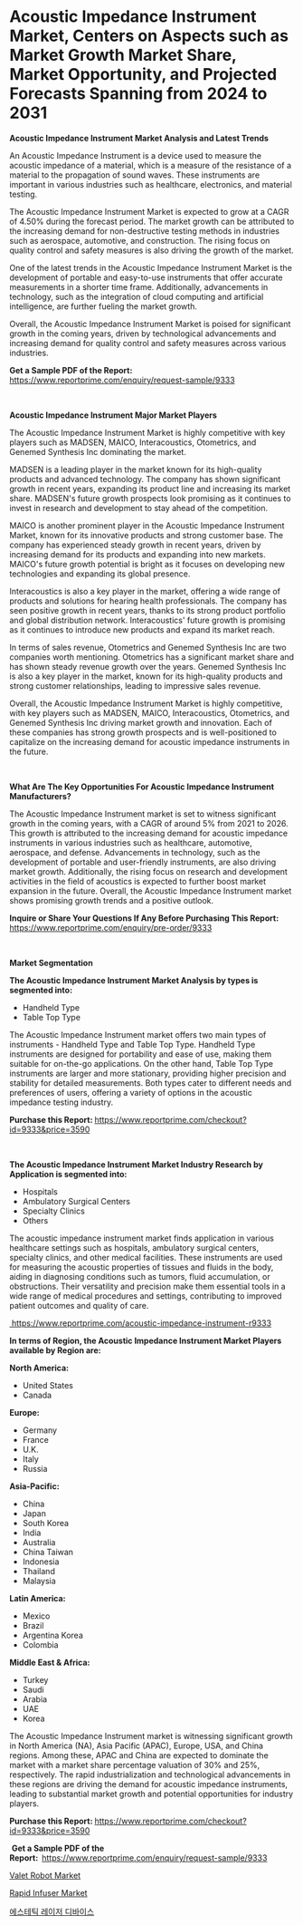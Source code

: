 <p><h1>Acoustic Impedance Instrument Market, Centers on Aspects such as Market Growth Market Share, Market Opportunity, and Projected Forecasts Spanning from 2024 to 2031</h1></p><p><strong>Acoustic Impedance Instrument Market Analysis and Latest Trends</strong></p>
<p><p>An Acoustic Impedance Instrument is a device used to measure the acoustic impedance of a material, which is a measure of the resistance of a material to the propagation of sound waves. These instruments are important in various industries such as healthcare, electronics, and material testing.</p><p>The Acoustic Impedance Instrument Market is expected to grow at a CAGR of 4.50% during the forecast period. The market growth can be attributed to the increasing demand for non-destructive testing methods in industries such as aerospace, automotive, and construction. The rising focus on quality control and safety measures is also driving the growth of the market.</p><p>One of the latest trends in the Acoustic Impedance Instrument Market is the development of portable and easy-to-use instruments that offer accurate measurements in a shorter time frame. Additionally, advancements in technology, such as the integration of cloud computing and artificial intelligence, are further fueling the market growth.</p><p>Overall, the Acoustic Impedance Instrument Market is poised for significant growth in the coming years, driven by technological advancements and increasing demand for quality control and safety measures across various industries.</p></p>
<p><strong>Get a Sample PDF of the Report:&nbsp;</strong> <a href="https://www.reportprime.com/enquiry/request-sample/9333">https://www.reportprime.com/enquiry/request-sample/9333</a></p>
<p>&nbsp;</p>
<p><strong>Acoustic Impedance Instrument Major Market Players</strong></p>
<p><p>The Acoustic Impedance Instrument Market is highly competitive with key players such as MADSEN, MAICO, Interacoustics, Otometrics, and Genemed Synthesis Inc dominating the market. </p><p>MADSEN is a leading player in the market known for its high-quality products and advanced technology. The company has shown significant growth in recent years, expanding its product line and increasing its market share. MADSEN's future growth prospects look promising as it continues to invest in research and development to stay ahead of the competition.</p><p>MAICO is another prominent player in the Acoustic Impedance Instrument Market, known for its innovative products and strong customer base. The company has experienced steady growth in recent years, driven by increasing demand for its products and expanding into new markets. MAICO's future growth potential is bright as it focuses on developing new technologies and expanding its global presence.</p><p>Interacoustics is also a key player in the market, offering a wide range of products and solutions for hearing health professionals. The company has seen positive growth in recent years, thanks to its strong product portfolio and global distribution network. Interacoustics' future growth is promising as it continues to introduce new products and expand its market reach.</p><p>In terms of sales revenue, Otometrics and Genemed Synthesis Inc are two companies worth mentioning. Otometrics has a significant market share and has shown steady revenue growth over the years. Genemed Synthesis Inc is also a key player in the market, known for its high-quality products and strong customer relationships, leading to impressive sales revenue.</p><p>Overall, the Acoustic Impedance Instrument Market is highly competitive, with key players such as MADSEN, MAICO, Interacoustics, Otometrics, and Genemed Synthesis Inc driving market growth and innovation. Each of these companies has strong growth prospects and is well-positioned to capitalize on the increasing demand for acoustic impedance instruments in the future.</p></p>
<p>&nbsp;</p>
<p><strong>What Are The Key Opportunities For Acoustic Impedance Instrument Manufacturers?</strong></p>
<p><p>The Acoustic Impedance Instrument market is set to witness significant growth in the coming years, with a CAGR of around 5% from 2021 to 2026. This growth is attributed to the increasing demand for acoustic impedance instruments in various industries such as healthcare, automotive, aerospace, and defense. Advancements in technology, such as the development of portable and user-friendly instruments, are also driving market growth. Additionally, the rising focus on research and development activities in the field of acoustics is expected to further boost market expansion in the future. Overall, the Acoustic Impedance Instrument market shows promising growth trends and a positive outlook.</p></p>
<p><strong>Inquire or Share Your Questions If Any Before Purchasing This Report:</strong> <a href="https://www.reportprime.com/enquiry/pre-order/9333">https://www.reportprime.com/enquiry/pre-order/9333</a></p>
<p>&nbsp;</p>
<p><strong>Market Segmentation</strong></p>
<p><strong>The Acoustic Impedance Instrument Market Analysis by types is segmented into:</strong></p>
<p><ul><li>Handheld Type</li><li>Table Top Type</li></ul></p>
<p><p>The Acoustic Impedance Instrument market offers two main types of instruments - Handheld Type and Table Top Type. Handheld Type instruments are designed for portability and ease of use, making them suitable for on-the-go applications. On the other hand, Table Top Type instruments are larger and more stationary, providing higher precision and stability for detailed measurements. Both types cater to different needs and preferences of users, offering a variety of options in the acoustic impedance testing industry.</p></p>
<p><strong>Purchase this Report:&nbsp;</strong><a href="https://www.reportprime.com/checkout?id=9333&price=3590">https://www.reportprime.com/checkout?id=9333&price=3590</a></p>
<p>&nbsp;</p>
<p><strong>The Acoustic Impedance Instrument Market Industry Research by Application is segmented into:</strong></p>
<p><ul><li>Hospitals</li><li>Ambulatory Surgical Centers</li><li>Specialty Clinics</li><li>Others</li></ul></p>
<p><p>The acoustic impedance instrument market finds application in various healthcare settings such as hospitals, ambulatory surgical centers, specialty clinics, and other medical facilities. These instruments are used for measuring the acoustic properties of tissues and fluids in the body, aiding in diagnosing conditions such as tumors, fluid accumulation, or obstructions. Their versatility and precision make them essential tools in a wide range of medical procedures and settings, contributing to improved patient outcomes and quality of care.</p></p>
<p><a href="https://www.reportprime.com/acoustic-impedance-instrument-r9333">&nbsp;https://www.reportprime.com/acoustic-impedance-instrument-r9333</a></p>
<p><strong>In terms of Region, the Acoustic Impedance Instrument Market Players available by Region are:</strong></p>
<p>
    <p> <strong> North America: </strong>
        <ul>
            <li>United States</li>
            <li>Canada</li>
        </ul>
        </p> 
    <p> <strong> Europe: </strong>
        <ul>
            <li>Germany</li>
            <li>France</li>
            <li>U.K.</li>
            <li>Italy</li>
            <li>Russia</li>
        </ul>
        </p> 
    <p> <strong> Asia-Pacific: </strong>
        <ul>
            <li>China</li>
            <li>Japan</li>
            <li>South Korea</li>
            <li>India</li>
            <li>Australia</li>
            <li>China Taiwan</li>
            <li>Indonesia</li>
            <li>Thailand</li>
            <li>Malaysia</li>
        </ul>
        </p> 
    <p> <strong> Latin America: </strong>
        <ul>
            <li>Mexico</li>
            <li>Brazil</li>
            <li>Argentina Korea</li>
            <li>Colombia</li>
        </ul>
        </p> 
    <p> <strong> Middle East & Africa: </strong>
        <ul>
            <li>Turkey</li>
            <li>Saudi</li>
            <li>Arabia</li>
            <li>UAE</li>
            <li>Korea</li>
        </ul>
    </p>
    </p>
<p><p>The Acoustic Impedance Instrument market is witnessing significant growth in North America (NA), Asia Pacific (APAC), Europe, USA, and China regions. Among these, APAC and China are expected to dominate the market with a market share percentage valuation of 30% and 25%, respectively. The rapid industrialization and technological advancements in these regions are driving the demand for acoustic impedance instruments, leading to substantial market growth and potential opportunities for industry players.</p></p>
<p><strong>Purchase this Report: </strong><a href="https://www.reportprime.com/checkout?id=9333&price=3590">https://www.reportprime.com/checkout?id=9333&price=3590</a></p>
<p>&nbsp;<strong>Get a Sample PDF of the Report:&nbsp;&nbsp;</strong><a href="https://www.reportprime.com/enquiry/request-sample/9333">https://www.reportprime.com/enquiry/request-sample/9333</a></p>
<p><strong></strong></p>
<p><p><a href="https://view.publitas.com/reportprime-1/valet-robot-market-research-report-market-forecast-and-growth-prospects-with-a-steady-cagr-of-7-1-from-2024-2031/">Valet Robot Market</a></p><p><a href="https://github.com/bznecsdb5/Market-Research-Report-List-1/blob/main/rapid-infuser-market.md">Rapid Infuser Market</a></p><p><a href="https://github.com/mpodehpw07370073/Market-Research-Report-List-3/blob/main/9245350102059.md">에스테틱 레이저 디바이스</a></p></p>